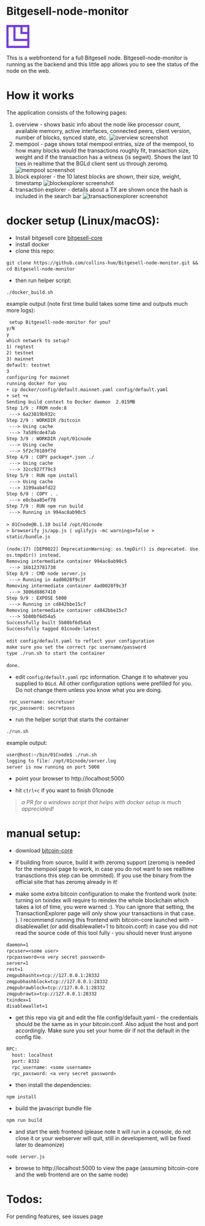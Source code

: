 # Bitgesell-node-monitor

<img src="doc/img/Icon.png" style="height: 60px;"/>

This is a webfrontend for a full Bitgesell node. Bitgesell-node-monitor is running as the backend and this little app allows you to see the status of the node on the web. 


# How it works
The application consists of the following pages:
1. overview - shows basic info about the node like processor count, available memorry, active interfaces, connected peers, client version, number of blocks, synced state, etc.
![overview screenshot](doc/img/overview.png "Overview")
2. mempool - page shows total mempool entries, size of the mempool, to how many blocks would the transactions roughly fit, transaction size, weight and if the transaction has a witness (is segwit). Shows the last 10 txes in realtime that the BGLd client sent us through zeromq. 
![mempool screenshot](doc/img/mempool.png "Mempool")
3. block explorer - the 10 latest blocks are shown, their size, weight, timestamp 
![blockexplorer screenshot](doc/img/blockexplorer.png "Blockexplorer")
5. transaction explorer - details about a TX are shown once the hash is included in the search bar
![transactionexplorer screenshot](doc/img/txexplorer.png "Transactionexplorer")

# docker setup (Linux/macOS):
 - Install bitgesell core [bitgesell-core](https://gist.github.com/naftalimurgor/45872acbf5fa9c18ab08e46e66e2d3ff)
 - install docker
 - clone this repo:
 
 ```
 git clone https://github.com/collins-hue/Bitgesell-node-monitor.git && cd Bitgesell-node-monitor
 ```
 
 - then run helper script:
 
 ```
 ./docker_build.sh
 ```
 
example output (note first time build takes some time and outputs much more logs):

``` 
 setup Bitgesell-node-monitor for you?
y/N
y
which network to setup?
1) regtest
2) testnet
3) mainnet
default: testnet
3
configuring for mainnet
running docker for you
+ cp docker/config/default.mainnet.yaml config/default.yaml
+ set +x
Sending build context to Docker daemon  2.015MB
Step 1/9 : FROM node:8
 ---> 6a23819b932c
Step 2/9 : WORKDIR /bitcoin
 ---> Using cache
 ---> 7a589cde47ab
Step 3/9 : WORKDIR /opt/01cnode
 ---> Using cache
 ---> 5f2c70189f7d
Step 4/9 : COPY package*.json ./
 ---> Using cache
 ---> 32cc927f79c3
Step 5/9 : RUN npm install
 ---> Using cache
 ---> 3199aab4fd22
Step 6/9 : COPY . .
 ---> e8cbaa85ef78
Step 7/9 : RUN npm run build
 ---> Running in 994ac8ab90c5

> 01Cnode@0.1.10 build /opt/01cnode
> browserify js/app.js | uglifyjs -mc warnings=false > static/bundle.js

(node:17) [DEP0022] DeprecationWarning: os.tmpDir() is deprecated. Use os.tmpdir() instead.
Removing intermediate container 994ac8ab90c5
 ---> 16b123781738
Step 8/9 : CMD node server.js
 ---> Running in 4ad0028f9c3f
Removing intermediate container 4ad0028f9c3f
 ---> 3806d8867410
Step 9/9 : EXPOSE 5000
 ---> Running in cd842bbe15c7
Removing intermediate container cd842bbe15c7
 ---> 5b80bf6d54a5
Successfully built 5b80bf6d54a5
Successfully tagged 01cnode:latest

edit config/default.yaml to reflect your configuration
make sure you set the correct rpc username/password
type ./run.sh to start the container

done.
 ```
 - edit `config/default.yaml` rpc information. Change it to whatever you supplied to `BGLd`. All other configuration options were prefilled for you. Do not change them unless you know what you are doing.
 
 ```
  rpc_username: secretuser
  rpc_password: secretpass

 ```
 - run the helper script that starts the container
 
 ```
 ./run.sh
```

example output:

```
user@host:~/bin/01Cnode$ ./run.sh 
logging to file: /opt/01cnode/server.log
server is now running on port 5000
```

 - point your browser to http://localhost:5000
 
 - hit `ctrl+c` if you want to finish 01cnode
  
>_a PR for a windows script that helps with docker setup is much appreciated!_

# manual setup:
- download [bitcoin-core](https://bitcoin.org/en/download)

- if building from source, build it with zeromq support (zeromq is needed for the mempool page to work, in case you do not want to see realtime tranasctions this step can be ommited). If you use the binary from the official site that has zeromq already in it!

- make some extra bitcoin configuration to make the frontend work (note: turning on txindex will require to reindex the whole blockchain which takes a lot of time, you were warned :). You can ignore that setting, the TransactionExplorer page will only show your transactions in that case. ). I recommend running this frontend with bitcoin-core launched with -disablewallet (or add disablewallet=1 to bitcoin.conf) in case you did not read the source code of this tool fully - you should never trust anyone
```
daemon=1
rpcuser=<some user>
rpcpassword=<a very secret password>
server=1
rest=1
zmqpubhashtx=tcp://127.0.0.1:28332
zmqpubhashblock=tcp://127.0.0.1:28332
zmqpubrawblock=tcp://127.0.0.1:28332
zmqpubrawtx=tcp://127.0.0.1:28332
txindex=1
disablewallet=1
```
- get this repo via git and edit the file config/default.yaml - the credentials should be the same as in your bitcoin.conf. Also adjust the host and port accordingly. Make sure you set your home dir if not the default in the config file.
```
RPC:
  host: localhost
  port: 8332
  rpc_username: <some username>
  rpc_password: <a very secret password>
```
- then install the dependencies:
```
npm install
```
- build the javascript bundle file
```
npm run build
```
- and start the web frontend (please note it will run in a console, do not close it or your webserver will quit, still in developement, will be fixed later to deamonize)
```
node server.js
```
- browse to http://localhost:5000 to view the page (assuming bitcoin-core and the web frontend are on the same node)

# Todos:

For pending features, see issues page
